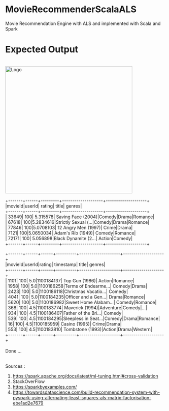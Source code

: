 # MovieRecommenderScalaALS
Movie Recommendation Engine with ALS and implemented with Scala and Spark


# Expected Output
<br>
<img src="o:p.png" alt="Logo" width="400" height="400">
<br>

+-------+------+---------+--------------------+--------------------+<br>
|movieId|userId|   rating|               title|              genres|<br>
+-------+------+---------+--------------------+--------------------+<br>
|  33649|   100| 5.315578|  Saving Face (2004)|Comedy|Drama|Romance|<br>
|  67618|   100|5.2834616|Strictly Sexual (...|Comedy|Drama|Romance|<br>
|  77846|   100|5.0708103| 12 Angry Men (1997)|         Crime|Drama|<br>
|   7121|   100|5.0650034|   Adam's Rib (1949)|      Comedy|Romance|<br>
|  72171|   100| 5.056898|Black Dynamite (2...|       Action|Comedy|<br>
+-------+------+---------+--------------------+--------------------+<br>

+-------+------+------+----------+--------------------+--------------------+<br>
|movieId|userId|rating| timestamp|               title|              genres|<br>
+-------+------+------+----------+--------------------+--------------------+<br>
|   1101|   100|   5.0|1100184137|      Top Gun (1986)|      Action|Romance|<br>
|   1958|   100|   5.0|1100186258|Terms of Endearme...|        Comedy|Drama|<br>
|   2423|   100|   5.0|1100186118|Christmas Vacatio...|              Comedy|<br>
|   4041|   100|   5.0|1100184235|Officer and a Gen...|       Drama|Romance|<br>
|   5620|   100|   5.0|1100186982|Sweet Home Alabam...|      Comedy|Romance|<br>
|    368|   100|   4.5|1100183774|     Maverick (1994)|Adventure|Comedy|...|<br>
|    934|   100|   4.5|1100186407|Father of the Bri...|              Comedy|<br>
|    539|   100|   4.5|1100184295|Sleepless in Seat...|Comedy|Drama|Romance|<br>
|     16|   100|   4.5|1100185959|       Casino (1995)|         Crime|Drama|<br>
|    553|   100|   4.5|1100183810|    Tombstone (1993)|Action|Drama|Western|<br>
+-------+------+------+----------+--------------------+--------------------+<br>
<br>
Done ...<br>
<br>

Sources : <br>
1. https://spark.apache.org/docs/latest/ml-tuning.html#cross-validation<br>
2. StackOverFlow <br>
3. https://sparkbyexamples.com/<br>
4. https://towardsdatascience.com/build-recommendation-system-with-pyspark-using-alternating-least-squares-als-matrix-factorisation-ebe1ad2e7679<br>
